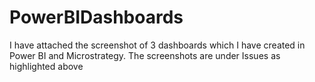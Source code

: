 # PowerBIDashboards

I have attached the screenshot of 3 dashboards which I have created in Power BI and Microstrategy.
The screenshots are under Issues as highlighted above
